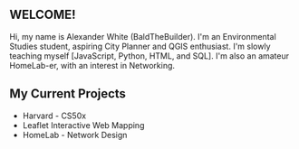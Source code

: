 ## WELCOME!

Hi, my name is Alexander White (BaldTheBuilder). I'm an Environmental Studies student, aspiring City Planner and QGIS enthusiast. I'm slowly teaching myself [JavaScript, Python, HTML, and SQL]. I'm also an amateur HomeLab-er, with an interest in Networking. 

## My Current Projects

- Harvard - CS50x
- Leaflet Interactive Web Mapping
- HomeLab - Network Design
